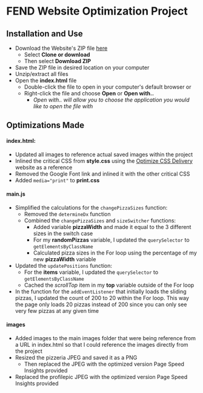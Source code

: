 FEND Website Optimization Project
==============================================================================

Installation and Use
------------------------------------------------------------------------------
- Download the Website's ZIP file [here](https://github.com/srdmdev8/frontend-nanodegree-mobile-portfolio)
  - Select **Clone or download**
  - Then select **Download ZIP**
- Save the ZIP file in desired location on your computer
- Unzip/extract all files
- Open the **index.html** file
  - Double-click the file to open in your computer's default browser or
  - Right-click the file and choose **Open** or **Open with..**
    - *Open with.. will allow you to choose the application you would like to open the file with*

Optimizations Made
------------------------------------------------------------------------------
#### index.html:
- Updated all images to reference actual saved images within the project
- Inlined the critical CSS from **style.css** using the [Optimize CSS Delivery](https://developers.google.com/speed/docs/insights/OptimizeCSSDelivery)
website as a reference
- Removed the Google Font link and inlined it with the other critical CSS
- Added `media="print"` to **print.css**

#### main.js
- Simplified the calculations for the `changePizzaSizes` function:
  - Removed the `determineDx` function
  - Combined the `changePizzaSizes` and `sizeSwitcher` functions:
    - Added variable **pizzaWidth** and made it equal to the 3 different sizes in the switch case
    - For my **randomPizzas** variable, I updated the `querySelector` to `getElementsByClassName`
    - Calculated pizza sizes in the For loop using the percentage of my new **pizzaWidth** variable
- Updated the `updatePositions` function:
  - For the **items** variable, I updated the `querySelector` to `getElementsByClassName`
  - Cached the *scrollTop* item in my **top** variable outside of the For loop
- In the function for the `addEventListener` that initially loads the sliding pizzas, I updated the count of 200 to 20 within the For loop. This way the page only loads 20 pizzas instead of 200 since you can only see very few pizzas at any given time

#### images
- Added images to the main images folder that were being reference from a URL
in index.html so that I could reference the images directly from the project
- Resized the pizzeria JPEG and saved it as a PNG
  - Then replaced the JPEG with the optimized version Page Speed Insights provided
- Replaced the profilepic JPEG with the optimized version Page Speed Insights provided
